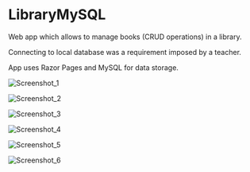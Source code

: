 # LibraryMySQL

Web app which allows to manage books (CRUD operations) in a library.

Connecting to local database was a requirement imposed by a teacher.

App uses Razor Pages and MySQL for data storage.

![Screenshot_1](https://user-images.githubusercontent.com/92259597/181915123-c277b543-2991-4315-9e0b-f2fd54b384d4.png)

![Screenshot_2](https://user-images.githubusercontent.com/92259597/181915127-5bb5e7e6-641b-4045-a293-3b48aea4a6be.png)

![Screenshot_3](https://user-images.githubusercontent.com/92259597/181915131-49e7f65e-6fc2-4d37-ac7b-5227c1e71e2b.png)

![Screenshot_4](https://user-images.githubusercontent.com/92259597/181915132-34e94f1a-1cac-4ec9-8de7-cd7563ca4b2b.png)

![Screenshot_5](https://user-images.githubusercontent.com/92259597/181915136-8c43f7f2-4173-4fc0-9838-ac89539364a7.png)

![Screenshot_6](https://user-images.githubusercontent.com/92259597/181915137-5bcf2943-203b-45ff-af9f-7f0c532edbcd.png)
